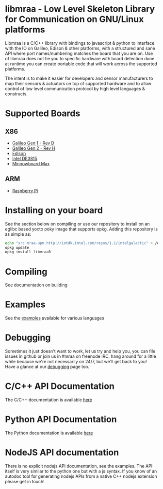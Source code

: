 libmraa - Low Level Skeleton Library for Communication on GNU/Linux platforms
==============

Libmraa is a C/C++ library with bindings to javascript & python to interface
with the IO on Galileo, Edison & other platforms, with a structured and sane
API where port names/numbering matches the board that you are on. Use of
libmraa does not tie you to specific hardware with board detection done at
runtime you can create portable code that will work across the supported
platforms.

The intent is to make it easier for developers and sensor manufacturers to map
their sensors & actuators on top of supported hardware and to allow control of
low level communication protocol by high level languages & constructs.

Supported Boards
================

X86
---
* [Galileo Gen 1 - Rev D](../master/docs/galileorevd.md)
* [Galileo Gen 2 - Rev H](../master/docs/galileorevh.md)
* [Edison](../master/docs/edison.md)
* [Intel DE3815](../master/docs/intel_de3815.md)
* [Minnowboard Max](../master/docs/minnow_max.md)

ARM
---
* [Raspberry Pi](../master/docs/raspberry_pi.md)

Installing on your board
========

See the section below on compiling or use our repository to install on an
eglibc based yocto poky image that supports opkg. Adding this repository is as
simple as:

``` bash
echo "src mraa-upm http://iotdk.intel.com/repos/1.1/intelgalactic" > /etc/opkg/mraa-upm.conf
opkg update
opkg install libmraa0
```

Compiling
=========

See documentation on [building](../master/docs/building.md)

Examples
========

See the [examples](../../tree/master/examples) available for various languages

Debugging
=========

Sometimes it just doesn't want to work, let us try and help you, you can file
issues in github or join us in #mraa on freenode IRC, hang around for a little
while because we're not necessarily on 24/7, but we'll get back to you! Have a
glance at our [debugging](../master/docs/debugging.md) page too.

C/C++ API Documentation
===========

The C/C++ documentation is available [here](http://iotdk.intel.com/docs/master/mraa/)

Python API Documentation
===========

The Python documentation is available [here](http://iotdk.intel.com/docs/master/mraa/python)

NodeJS API documentation
===========

There is no explicit nodejs API documentation, see the examples. The API itself
is very similar to the python one but with a js syntax. If you know of an
autodoc tool for generating nodejs APIs from a native C++ nodejs extension
please get in touch!

